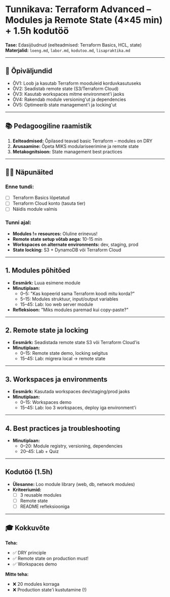 # Tunnikava: Terraform Advanced – Modules ja Remote State (4×45 min) + 1.5h kodutöö

**Tase:** Edasijõudnud (eelteadmised: Terraform Basics, HCL, state)  
**Materjalid:** `loeng.md`, `labor.md`, `kodutoo.md`, `lisapraktika.md`

---

## 🎯 Õpiväljundid
- ÕV1: Loob ja kasutab Terraform mooduleid korduvkasutuseks
- ÕV2: Seadistab remote state (S3/Terraform Cloud)
- ÕV3: Kasutab workspaces mitme environment'i jaoks
- ÕV4: Rakendab module versioning'ut ja dependencies
- ÕV5: Optimeerib state management'i ja locking'ut

---

## 📚 Pedagoogiline raamistik

1. **Eelteadmised:** Õpilased teavad basic Terraform – modules on DRY
2. **Arusaamine:** Õpeta MIKS modulariseerimine ja remote state
3. **Metakognitsioon:** State management best practices

---

## 👨‍🏫 Näpunäited

### Enne tundi:
- [ ] Terraform Basics lõpetatud
- [ ] Terraform Cloud konto (tasuta tier)
- [ ] Näidis module valmis

### Tunni ajal:
- **Modules != resources:** Oluline erinevus!
- **Remote state setup võtab aega:** 10-15 min
- **Workspaces on alternate environments:** dev, staging, prod
- **State locking:** S3 + DynamoDB või Terraform Cloud

---

## 1. Modules põhitõed

- **Eesmärk:** Luua esimene module
- **Minutiplaan:**
  - 0–5: "Kas kopeerid sama Terraform koodi mitu korda?"
  - 5–15: Modules struktuur, input/output variables
  - 15–45: Lab: loo web server module
- **Refleksioon:** "Miks modules paremad kui copy-paste?"

---

## 2. Remote state ja locking

- **Eesmärk:** Seadistada remote state S3 või Terraform Cloud'is
- **Minutiplaan:**
  - 0–15: Remote state demo, locking selgitus
  - 15–45: Lab: migrera local → remote state

---

## 3. Workspaces ja environments

- **Eesmärk:** Kasutada workspaces dev/staging/prod jaoks
- **Minutiplaan:**
  - 0–15: Workspaces demo
  - 15–45: Lab: loo 3 workspaces, deploy iga environment'i

---

## 4. Best practices ja troubleshooting

- **Minutiplaan:**
  - 0–20: Module registry, versioning, dependencies
  - 20–45: Lab + Quiz

---

## Kodutöö (1.5h)

- **Ülesanne:** Loo module library (web, db, network modules)
- **Kriteeriumid:**
  - [ ] 3 reusable modules
  - [ ] Remote state
  - [ ] README refleksiooniga

---

## 🎓 Kokkuvõte

**Teha:**
- ✅ DRY principle
- ✅ Remote state on production must!
- ✅ Workspaces demo

**Mitte teha:**
- ❌ 20 modules korraga
- ❌ Production state'i kustutamine (!)